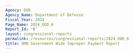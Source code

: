 ```yaml
---
Agency: DOD
Agency_Name: Department of Defense
Fiscal_Year: 2024
Page_Name: 2024_DOD_6
Report_Id: '6'
layout: congressional-reports
permalink: /resources/congressional-reports/2024_DOD_6
title: OMB Government Wide Improper Payment Report
---
```

